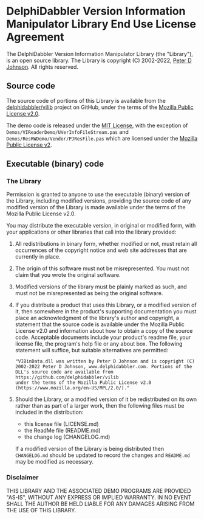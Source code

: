 # DelphiDabbler Version Information Manipulator Library End Use License Agreement

The DelphiDabbler Version Information Manipulator Library (the "Library"), is an open source library. The Library is copyright (C) 2002-2022, [Peter D Johnson](https://gravatar.com/delphidabbler). All rights reserved.

## Source code

The source code of portions of this Library is available from the [delphidabbler/vilib](https://github.com/delphidabbler/vilib) project on GitHub, under the terms of the [Mozilla Public License v2.0](https://www.mozilla.org/en-US/MPL/2.0/).

The demo code is released under the [MIT License](https://delphidabbler.mit-license.org/2022-), with the exception of `Demos/VIReaderDemo/UVerInfoFileStream.pas` and `Demos/ResRWDemo/Vendor/PJResFile.pas` which are licensed under the [Mozilla Public License v2](https://www.mozilla.org/en-US/MPL/2.0/).

## Executable (binary) code

### The Library

Permission is granted to anyone to use the executable (binary) version of the Library, including modified versions, providing the source code of any modified version of the Library is made available under the terms of the Mozilla Public License v2.0.

You may distribute the executable version, in original or modified form, with your applications or other libraries that call into the library provided:

1. All redistributions in binary form, whether modified or not, must retain all occurrences of the copyright notice and web site addresses that are currently in place.

2. The origin of this software must not be misrepresented. You must not claim that you wrote the original software.

3. Modified versions of the library must be plainly marked as such, and must not be misrepresented as being the original software.

4. If you distribute a product that uses this Library, or a modified version of it, then somewhere in the product's supporting documentation you must place an acknowledgment of the library's author and copyright, a statement that the source code is available under the Mozilla Public License v2.0 and information about how to obtain a copy of the source code. Acceptable documents include your product's readme file, your license file, the program's help file or any about box. The following statement will suffice, but suitable alternatives are permitted:

   ~~~text
   "VIBinData.dll was written by Peter D Johnson and is copyright (C)
   2002-2022 Peter D Johnson, www.delphidabbler.com. Portions of the
   DLL's source code are available from https://github.com/delphidabbler/vilib
   under the terms of the Mozilla Public License v2.0
   (https://www.mozilla.org/en-US/MPL/2.0/)."
   ~~~

5. Should the Library, or a modified version of it be redistributed on its own rather than as part of a larger work, then the following files must be included in the distribution:

   * this license file (LICENSE.md)
   * the ReadMe file (README.md)
   * the change log (CHANGELOG.md)

   If a modified version of the Library is being distributed then `CHANGELOG.md` should be updated to record the changes and `README.md` may be modified as necessary.

### Disclaimer

THIS LIBRARY AND THE ASSOCIATED DEMO PROGRAMS ARE PROVIDED "AS-IS", WITHOUT ANY EXPRESS OR IMPLIED WARRANTY. IN NO EVENT SHALL THE AUTHOR BE HELD LIABLE FOR ANY DAMAGES ARISING FROM THE USE OF THIS LIBRARY.

